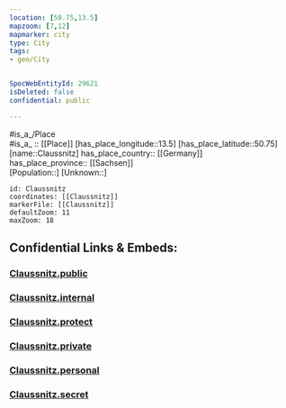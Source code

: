```yaml
---
location: [50.75,13.5] 
mapzoom: [7,12] 
mapmarker: city 
type: City
tags:
- geo/City


SpocWebEntityId: 29621
isDeleted: false
confidential: public

---
```

#is_a_/Place  
#is_a_ :: [[Place]] 
[has_place_longitude::13.5] 
[has_place_latitude::50.75] 
[name::Claussnitz] 
has_place_country:: [[Germany]]  
has_place_province:: [[Sachsen]]  
[Population::] 
[Unknown::] 


```leaflet
id: Claussnitz
coordinates: [[Claussnitz]] 
markerFile: [[Claussnitz]] 
defaultZoom: 11 
maxZoom: 18
```


## Confidential Links & Embeds: 

### [Claussnitz.public](/_public/\Earth\Continent\Europe\Europe~Central\Germany\Germany~East\Sachsen\counties~Sachsen\Mittelsachsen\cities~Mittelsachsen\Rechenberg-Bienenmühle\CityClaussnitz.public.md) 

### [Claussnitz.internal](/_internal/\Earth\Continent\Europe\Europe~Central\Germany\Germany~East\Sachsen\counties~Sachsen\Mittelsachsen\cities~Mittelsachsen\Rechenberg-Bienenmühle\CityClaussnitz.internal.md) 

### [Claussnitz.protect](/_protect/\Earth\Continent\Europe\Europe~Central\Germany\Germany~East\Sachsen\counties~Sachsen\Mittelsachsen\cities~Mittelsachsen\Rechenberg-Bienenmühle\CityClaussnitz.protect.md) 

### [Claussnitz.private](/_private/\Earth\Continent\Europe\Europe~Central\Germany\Germany~East\Sachsen\counties~Sachsen\Mittelsachsen\cities~Mittelsachsen\Rechenberg-Bienenmühle\CityClaussnitz.private.md) 

### [Claussnitz.personal](/_personal/\Earth\Continent\Europe\Europe~Central\Germany\Germany~East\Sachsen\counties~Sachsen\Mittelsachsen\cities~Mittelsachsen\Rechenberg-Bienenmühle\CityClaussnitz.personal.md) 

### [Claussnitz.secret](/_secret/\Earth\Continent\Europe\Europe~Central\Germany\Germany~East\Sachsen\counties~Sachsen\Mittelsachsen\cities~Mittelsachsen\Rechenberg-Bienenmühle\CityClaussnitz.secret.md)

